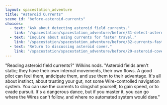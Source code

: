 ```yaml
---
layout: spacestation_adventure
title: "Asteroid Currents"
scene_id: "before-asteroid-currents"
choices:
  - text: "Ask about detecting asteroid field currents."
    link: "/spacestation/spacestation_adventure/before/31-detect-asteroid-currents/"
  - text: "Inquire about using currents for faster travel."
    link: "/spacestation/spacestation_adventure/before/32-currents-faster-travel/"
  - text: "Return to discussing asteroid cover."
    link: "/spacestation/spacestation_adventure/before/29-asteroid-cover/"
---
```


"Reading asteroid field currents?" Wilkins nods. "Asteroid fields aren't static; they have their own internal movements, their own flows. A good pilot can feel them, anticipate them, and use them to their advantage. It's all about instinct, about trusting your gut, not some Wire-controlled navigation system. You can use the currents to slingshot yourself, to gain speed, or to evade pursuit. It's a dangerous dance, but if you master it, you can go where the Wires can't follow, and where no automated system would dare."
